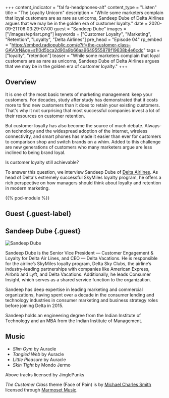 +++
content_indicator = "fal fa-headphones-alt"
content_type = "Listen"
title = "The Loyalty Unicorn"
description = "While some marketers complain that loyal customers are as rare as unicorns, Sandeep Dube of Delta Airlines argues that we may be in the golden era of customer loyalty."
date = 2020-09-21T06:03:29-07:00
guest = "Sandeep Dube"
images = ["/images/ep4art.png"]
keywords = ["Customer Loyalty", "Marketing", "Retention", "Loyalty", "Delta Airlines"]
pre_head = "Episode 04"
rp_embed = "https://embed.radiopublic.com/e?if=the-customer-class-GAV0rN&ge=s1!0d5bca2d90a9b66aa9649555878f19638b4e6cdc"
tags = ["loyalty", "retention"]
teaser = "While some marketers complain that loyal customers are as rare as unicorns, Sandeep Dube of Delta Airlines argues that we may be in the golden era of customer loyalty."
+++

## Overview

It is one of the most basic tenets of marketing management: keep your customers. For decades, study after study has demonstrated that it costs more to find new customers than it does to retain your existing customers. That's why it not surprising that most successful companies invest a lot of their resources on customer retention. 

But customer loyalty has also become the source of much debate. Always-on technology and the widespread adoption of the internet, wireless connectivity, and smart phones has made it easier than ever for customers to comparison shop and switch brands on a whim. Added to this challenge are new generations of customers who many marketers argue are less inclined to being brand loyal.

Is customer loyalty still achievable?

To answer this question, we interview Sandeep Dube of [Delta Airlines](https://www.delta.com). As head of Delta's extremely successful SkyMiles loyalty program, he offers a rich perspective on how managers should think about loyalty and retention in modern marketing.

{{% pod-module %}}

## Guest {.guest-label}
##  Sandeep Dube {.guest}

![Sandeep Dube](/images/sandeep-dube.jpg)

Sandeep Dube is the Senior Vice President — Customer Engagement & Loyalty for Delta Air Lines, and CEO — Delta Vacations. He is responsible for the airline’s SkyMiles loyalty program, Delta Sky Clubs, the airline’s industry-leading partnerships with companies like American Express, Airbnb and Lyft, and Delta Vacations. Additionally, he leads Consumer Insight, which serves as a shared service function to the organization.

Sandeep has deep expertise in leading marketing and commercial organizations, having spent over a decade in the consumer lending and technology industries in consumer marketing and business strategy roles before joining Delta in 2015.

Sandeep holds an engineering degree from the Indian Institute of Technology and an MBA from the Indian Institute of Management.

## Music

- *Slim Gym* by Auracle
- *Tangled Web* by Auracle
- *Little Pleasure* by Auracle
- *Skin Tight* by Mondo Jermo

Above tracks licensed by JinglePunks

_The Customer Class_ theme (Face of Pain) is by [Michael Charles Smith](https://www.marmosetmusic.com/artists/michael-charles-smith) licensed through [Marmoset Music](https://www.marmosetmusic.com/).
